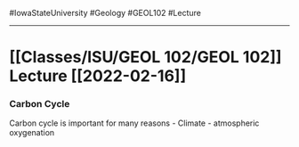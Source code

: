 #IowaStateUniversity
#Geology 
#GEOL102
#Lecture


---

# [[Classes/ISU/GEOL 102/GEOL 102]] Lecture [[2022-02-16]]


### Carbon Cycle 

Carbon cycle is important for many reasons 
	- Climate
	- atmospheric oxygenation

